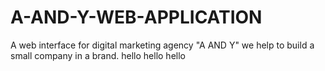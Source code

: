 # A-AND-Y-WEB-APPLICATION
A web interface for digital marketing agency "A AND Y"
we help to build a small company in a brand.
hello hello hello

